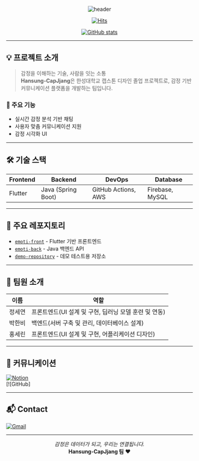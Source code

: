<div align="center">

![header](https://capsule-render.vercel.app/api?type=waving&color=auto&text=Welcome%20to%20Hansung-CapJjang&fontSize=35&fontAlignY=40&fontAlign=70&height=250)

[![Hits](https://hits.seeyoufarm.com/api/count/incr/badge.svg?url=https://github.com/Hansung-CapJjang&title=Hits&color=ffb3b3)](https://github.com/Hansung-CapJjang)

[![GitHub stats](https://github-readme-stats.vercel.app/api?username=Hansung-CapJjang&show_icons=true&theme=tokyonight&hide_border=true)](https://github.com/Hansung-CapJjang)

</div>

---

## 💡 프로젝트 소개

> 감정을 이해하는 기술, 사람을 잇는 소통  
> **Hansung-CapJjang**은 한성대학교 캡스톤 디자인 졸업 프로젝트로, 감정 기반 커뮤니케이션 플랫폼을 개발하는 팀입니다.

### 🎯 주요 기능
- 실시간 감정 분석 기반 채팅
- 사용자 맞춤 커뮤니케이션 지원
- 감정 시각화 UI

---

## 🛠 기술 스택

| Frontend | Backend | DevOps | Database |
|----------|---------|--------|----------|
| Flutter  | Java (Spring Boot) | GitHub Actions, AWS | Firebase, MySQL |

---

## 📁 주요 레포지토리

- [`emoti-front`](https://github.com/Hansung-CapJjang/emoti-front) - Flutter 기반 프론트엔드
- [`emoti-back`](https://github.com/Hansung-CapJjang/emoti-back) - Java 백엔드 API
- [`demo-repository`](https://github.com/Hansung-CapJjang/demo-repository) - 데모 테스트용 저장소

---

## 👥 팀원 소개

| 이름 | 역할 
|------|------
| 정세연 | 프론트엔드(UI 설계 및 구현, 딥러닝 모델 훈련 및 연동) 
| 박한비 | 백엔드(서버 구축 및 관리, 데이터베이스 설계) 
| 홍세린 | 프론트엔드(UI 설계 및 구현, 어플리케이션 디자인) 

---

## 📝 커뮤니케이션

[![Notion](https://img.shields.io/badge/Notion-000000?style=for-the-badge&logo=Notion&logoColor=white)](https://notion.so/your-notion-link)  
[![GitHub]

---

## 📬 Contact

[![Gmail](https://img.shields.io/badge/capjjang.team@gmail.com-EA4335?style=for-the-badge&logo=Gmail&logoColor=white)](mailto:capjjang.team@gmail.com)

---

<div align="center">

_감정은 데이터가 되고, 우리는 연결됩니다._  
**Hansung-CapJjang 팀** ❤️

</div>

